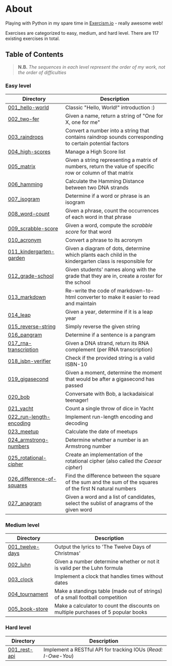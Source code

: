# About
Playing with Python in my spare time in [Exercism.io](https://exercism.io/) - really awesome web!

Exercises are categorized to easy, medium, and hard level. There are 117 existing exercises in total.

## Table of Contents
> **N.B.** _The sequences in each level represent the order of my work, not the order of difficulties_

### Easy level
| Directory | Description |
|-----------|-------------|
| [001_hello-world](easy/001_hello-world/) | Classic "Hello, World!" introduction :) |
| [002_two-fer](easy/002_two-fer/) | Given a name, return a string of "One for X, one for me" |
| [003_raindrops](easy/003_raindrops/) | Convert a number into a string that contains raindrop sounds corresponding to certain potential factors |
| [004_high-scores](easy/004_high-scores/) | Manage a High Score list |
| [005_matrix](easy/005_matrix/) | Given a string representing a matrix of numbers, return the value of specific row or column of that matrix |
| [006_hamming](easy/006_hamming/) | Calculate the Hamming Distance between two DNA strands |
| [007_isogram](easy/007_isogram/) | Determine if a word or phrase is an isogram |
| [008_word-count](easy/008_word-count/) | Given a phrase, count the occurrences of each word in that phrase |
| [009_scrabble-score](easy/009_scrabble-score/) | Given a word, compute the _scrabble score_ for that word |
| [010_acronym](easy/010_acronym/) | Convert a phrase to its acronym |
| [011_kindergarten-garden](easy/011_kindergarten-garden/) | Given a diagram of dots, determine which plants each child in the kindergarten class is responsible for |
| [012_grade-school](easy/012_grade-school/) | Given students' names along with the grade that they are in, create a roster for the school |
| [013_markdown](easy/013_markdown/) | Re-write the code of markdown-to-html converter to make it easier to read and maintain |
| [014_leap](easy/014_leap/) | Given a year, determine if it is a leap year |
| [015_reverse-string](easy/015_reverse-string/) | Simply reverse the given string |
| [016_pangram](easy/016_pangram/) | Determine if a sentence is a pangram |
| [017_rna-transcription](easy/017_rna-transcription) | Given a DNA strand, return its RNA complement (per RNA transcription) |
| [018_isbn-verifier](easy/018_isbn-verifier/) | Check if the provided string is a valid ISBN-10 |
| [019_gigasecond](easy/019_gigasecond/) | Given a moment, determine the moment that would be after a gigasecond has passed |
| [020_bob](easy/020_bob/) | Conversate with Bob, a lackadaisical teenager! |
| [021_yacht](easy/021_yacht/) | Count a single throw of dice in Yacht |
| [022_run-length-encoding](easy/022_run-length-encoding/) | Implement run-length encoding and decoding |
| [023_meetup](easy/023_meetup/) | Calculate the date of meetups |
| [024_armstrong-numbers](easy/024_armstrong-numbers/) | Determine whether a number is an Armstrong number | 
| [025_rotational-cipher](easy/025_rotational-cipher/) | Create an implementation of the rotational cipher (also called _the Caesar cipher_) |
| [026_difference-of-squares](easy/026_difference-of-squares/) | Find the difference between the square of the sum and the sum of the squares of the first N natural numbers |
| [027_anagram](easy/027_anagram/) | Given a word and a list of candidates, select the sublist of anagrams of the given word |

### Medium level
| Directory | Description |
|-----------|-------------|
| [001_twelve-days](medium/001_twelve-days/) | Output the lyrics to 'The Twelve Days of Christmas' |
| [002_luhn](medium/002_luhn/) | Given a number determine whether or not it is valid per the Luhn formula |
| [003_clock](medium/003_clock/) | Implement a clock that handles times without dates |
| [004_tournament](medium/004_tournament/) | Make a standings table (made out of strings) of a small football competition |
| [005_book-store](medium/005_book-store/) | Make a calculator to count the discounts on multiple purchases of 5 popular books |

### Hard level
| Directory | Description |
|-----------|-------------|
| [001_rest-api](hard/001_rest-api/) | Implement a RESTful API for tracking IOUs (_Read: I-Owe-You_) |
